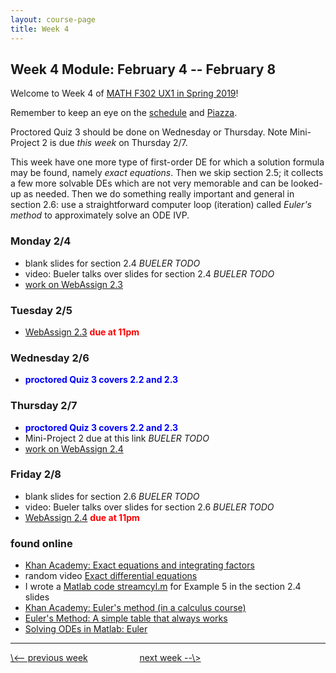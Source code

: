 ```yaml
---
layout: course-page
title: Week 4
---
```


## Week 4 Module: February 4 -- February 8

Welcome to Week 4 of [MATH F302 UX1 in Spring 2019](index.html)!

Remember to keep an eye on the [schedule](schedule.pdf) and [Piazza](https://piazza.com/uaf/spring2019/math302ux1/home).

Proctored Quiz 3 should be done on Wednesday or Thursday.  Note Mini-Project 2 is due _this week_ on Thursday 2/7.

This week have one more type of first-order DE for which a solution formula may be found, namely _exact equations_.  Then we skip section 2.5; it collects a few more solvable DEs which are not very memorable and can be looked-up as needed.  Then we do something really important and general in section 2.6: use a straightforward computer loop (iteration) called _Euler's method_ to approximately solve an ODE IVP.

### Monday 2/4
* blank slides for section 2.4 _BUELER TODO_
* video: Bueler talks over slides for section 2.4 _BUELER TODO_
* [work on WebAssign 2.3](https://www.webassign.net/)

### Tuesday 2/5
* [WebAssign 2.3](https://www.webassign.net/) <span style="color:red">**due at 11pm**</span>

### Wednesday 2/6
* <span style="color:blue">**proctored Quiz 3 covers 2.2 and 2.3**</span>

### Thursday 2/7
* <span style="color:blue">**proctored Quiz 3 covers 2.2 and 2.3**</span>
* Mini-Project 2 due at this link _BUELER TODO_
* [work on WebAssign 2.4](https://www.webassign.net/)

### Friday 2/8
* blank slides for section 2.6 _BUELER TODO_
* video: Bueler talks over slides for section 2.6 _BUELER TODO_
* [WebAssign 2.4](https://www.webassign.net/) <span style="color:red">**due at 11pm**</span>

### found online
* [Khan Academy: Exact equations and integrating factors](https://www.khanacademy.org/math/differential-equations/first-order-differential-equations#exact-equations)
* random video [Exact differential equations](https://www.youtube.com/watch?v=bwASJWS8ltM)
* I wrote a [Matlab code streamcyl.m](other) for Example 5 in the section 2.4 slides
* [Khan Academy: Euler's method (in a calculus course)](https://www.youtube.com/watch?v=q87L9R9v274)
* [Euler's Method: A simple table that always works](https://www.youtube.com/watch?v=8cW_CQ77ayI)
* [Solving ODEs in Matlab: Euler](https://www.mathworks.com/videos/solving-odes-in-matlab-1-euler-ode1-117526.html)

<hr>
<a align="left" href="week3">\<-- previous week</a>  &nbsp; &nbsp; &nbsp; &nbsp; &nbsp; &nbsp; &nbsp; &nbsp; &nbsp; &nbsp; <a align="right" href="week5">next week --\></a>
